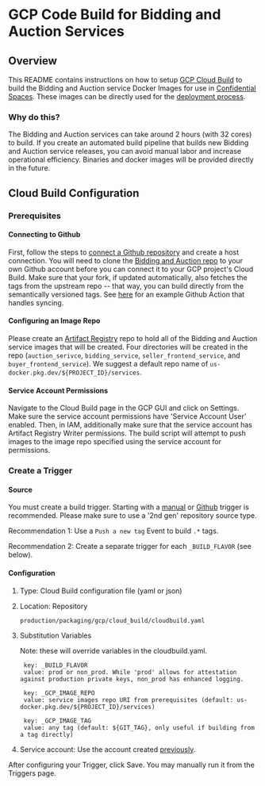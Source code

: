 # GCP Code Build for Bidding and Auction Services

## Overview

This README contains instructions on how to setup [GCP Cloud Build](https://cloud.google.com/build)
to build the Bidding and Auction service Docker Images for use in
[Confidential Spaces](https://cloud.google.com/docs/security/confidential-space). These images can
be directly used for the
[deployment process](https://github.com/privacysandbox/protected-auction-services-docs/blob/main/bidding_auction_services_gcp_guide.md#guide-package-deploy-and-run-a-service).

### Why do this?

The Bidding and Auction services can take around 2 hours (with 32 cores) to build. If you create an
automated build pipeline that builds new Bidding and Auction service releases, you can avoid manual
labor and increase operational efficiency. Binaries and docker images will be provided directly in
the future.

## Cloud Build Configuration

### Prerequisites

#### Connecting to Github

First, follow the steps to
[connect a Github repository](https://cloud.google.com/build/docs/automating-builds/github/connect-repo-github?generation=2nd-gen)
and create a host connection. You will need to clone the
[Bidding and Auction repo](https://github.com/privacysandbox/bidding-auction-servers) to your own
Github account before you can connect it to your GCP project's Cloud Build. Make sure that your
fork, if updated automatically, also fetches the tags from the upstream repo -- that way, you can
build directly from the semantically versioned tags. See [here](sync_bidding_auction_repo.yaml) for
an example Github Action that handles syncing.

#### Configuring an Image Repo

Please create an [Artifact Registry](https://cloud.google.com/artifact-registry) repo to hold all of
the Bidding and Auction service images that will be created. Four directories will be created in the
repo (`auction_serivce`, `bidding_service`, `seller_frontend_service`, and
`buyer_frontend_service`). We suggest a default repo name of
`us-docker.pkg.dev/${PROJECT_ID}/services`.

#### Service Account Permissions

Navigate to the Cloud Build page in the GCP GUI and click on Settings. Make sure the service account
permissions have 'Service Account User' enabled. Then, in IAM, additionally make sure that the
service account has Artifact Registry Writer permissions. The build script will attempt to push
images to the image repo specified using the service account for permissions.

### Create a Trigger

#### Source

You must create a build trigger. Starting with a
[manual](https://cloud.google.com/build/docs/triggers#manual) or
[Github](https://cloud.google.com/build/docs/triggers#github) trigger is recommended. Please make
sure to use a '2nd gen' repository source type.

Recommendation 1: Use a `Push a new tag` Event to build `.*` tags.

Recommendation 2: Create a separate trigger for each `_BUILD_FLAVOR` (see below).

#### Configuration

1. Type: Cloud Build configuration file (yaml or json)
1. Location: Repository

    ```plaintext
    production/packaging/gcp/cloud_build/cloudbuild.yaml
    ```

1. Substitution Variables

    Note: these will override variables in the cloudbuild.yaml.

    ```plaintext
     key: _BUILD_FLAVOR
     value: prod or non_prod. While 'prod' allows for attestation against production private keys, non_prod has enhanced logging.

     key: _GCP_IMAGE_REPO
     value: service images repo URI from prerequisites (default: us-docker.pkg.dev/${PROJECT_ID}/services)

     key: _GCP_IMAGE_TAG
     value: any tag (default: ${GIT_TAG}, only useful if building from a tag directly)
    ```

1. Service account: Use the account created [previously](#service-account-permissions).

After configuring your Trigger, click Save. You may manually run it from the Triggers page.

